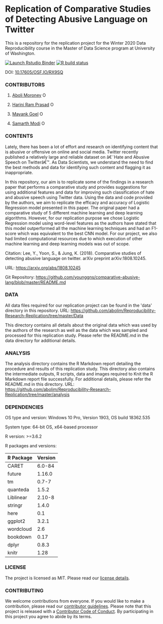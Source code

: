 # Replication of Comparative Studies of Detecting Abusive Language on Twitter
This is a repository for the replication project for the Winter 2020 Data Reproducibility course in the Master of Data Science program at University of Washington.

<!-- badges: start -->
[![Launch Rstudio Binder](http://mybinder.org/badge_logo.svg)](https://mybinder.org/v2/gh/abolim/Reproducibility-Research-Replication/master?urlpath=rstudio)
[![R build status](https://github.com/abolim/Reproducibility-Research-Replication/workflows/R-CMD-check/badge.svg)](https://github.com/abolim/Reproducibility-Research-Replication/actions)
<!-- badges: end -->

DOI: [10.17605/OSF.IO/RX9SQ](https://osf.io/rx9sq/)

### CONTRIBUTORS

1. [Aboli Moroney](https://github.com/abolim "Aboli's Github page") <a itemprop="sameAs" content="https://orcid.org/0000-0003-1226-3185" href="https://orcid.org/0000-0003-1226-3185" target="orcid.widget" rel="me noopener noreferrer" style="vertical-align:top;"><img src="https://orcid.org/sites/default/files/images/orcid_16x16.png" style="width:1em;margin-right:.5em;" alt="ORCID iD icon"></a>

2. [Harini Ram Prasad](https://github.com/hariniramp "Harini's Github page") <a itemprop="sameAs" content="https://orcid.org/0000-0001-5419-8030" href="https://orcid.org/0000-0001-5419-8030" target="orcid.widget" rel="me noopener noreferrer" style="vertical-align:top;"><img src="https://orcid.org/sites/default/files/images/orcid_16x16.png" style="width:1em;margin-right:.5em;" alt="ORCID iD icon"></a>

3. [Mayank Goel](https://github.com/mickkygoel "Mayank's Github page") <a itemprop="sameAs" content="https://orcid.org/0000-0002-2458-910X" href="https://orcid.org/0000-0002-2458-910X" target="orcid.widget" rel="me noopener noreferrer" style="vertical-align:top;"><img src="https://orcid.org/sites/default/files/images/orcid_16x16.png" style="width:1em;margin-right:.5em;" alt="ORCID iD icon"></a>

4. [Samarth Modi](https://github.com/samarthjmodi "Samarth's Github page") <a itemprop="sameAs" content="https://orcid.org/0000-0003-0681-231X" href="https://orcid.org/0000-0003-0681-231X" target="orcid.widget" rel="me noopener noreferrer" style="vertical-align:top;"><img src="https://orcid.org/sites/default/files/images/orcid_16x16.png" style="width:1em;margin-right:.5em;" alt="ORCID iD icon"></a>

### CONTENTS

Lately, there has been a lot of effort and research on identifying content that is abusive or offensive on online and social media. Twitter recently published a relatively large and reliable dataset on â€˜Hate and Abusive Speech on Twitterâ€™. As Data Scientists, we understand the need to find the best methods and data for identifying such content and flagging it as inappropriate.
 
In this repository, our aim is to replicate some of the findings in a research paper that performs a comparative study and provides suggestions for using additional features and data for improving such classification of hate and abusive speech using Twitter data.
Using the data and code provided by the authors, we aim to replicate the efficacy and accuracy of Logistic Regression model presented in this paper. The original paper had a comparative study of 5 different machine learning and deep learning algorithms. However, for our replication purpose we chose Logistic Regression model using word-level features as the authors have stated that this model outperformed all the machine learning techniques and had an F1-score which was equivalent to the best CNN model. For our project, we also had limited computational resources due to which execution of other machine learning and deep learning models was out of scope.

Citation: Lee, Y., Yoon, S., & Jung, K. (2018). Comparative studies of detecting abusive language on twitter. arXiv preprint arXiv:1808.10245.

URL: https://arxiv.org/abs/1808.10245

Git Repository: https://github.com/younggns/comparative-abusive-lang/blob/master/README.md

### DATA

All data files required for our replication project can be found in the 'data' directory in this repository.
URL: https://github.com/abolim/Reproducibility-Research-Replication/tree/master/Data

This directory contains all details about the original data which was used by the authors of the research as well as the data which was sampled and processed for this replication study. Please refer the README.md in the data directory for additional details.

### ANALYSIS

The analysis directory contains the R Markdown report detailing the procedure and results of this replication study. This directory also contains the intermediate outputs, R scripts, data and images required to Knit the R Markdown report file successfully. For additional details, please refer the README.md in this directory.
URL: https://github.com/abolim/Reproducibility-Research-Replication/tree/master/analysis

### DEPENDENCIES

OS type and version: Windows 10 Pro, Version 1903, OS build 18362.535

System type: 64-bit OS, x64-based processor

R version: >=3.6.2

R packages and versions:

|R Package   	    |     Version            |
|---------------|:-----------------------|
|CARET	       |   6.0-84|
|future	        |  1.16.0|
|tm	            |0.7-7|
|quanteda	            |1.5.2|
|Liblinear	            |2.10-8|
|stringr	            |1.4.0|
|here	            |0.1|
|ggplot2	            |3.2.1|
|wordcloud	            |2.6|
|bookdown	            |0.17|
|dplyr	            |0.8.3|
|knitr	            |1.28|

### LICENSE

The project is licensed as MIT. Please read our [license details](LICENSE.md). 

### CONTRIBUTING

We welcome contributions from everyone. If you would like to make a contribution, please read our [contributor guidelines](CONTRIBUTING.md). Please note that this project is released with a [Contributor Code of Conduct](https://github.com/abolim/Reproducibility-Research-Replication/blob/master/CODE_OF_CONDUCT.md). By participating in this project you agree to abide by its terms.

